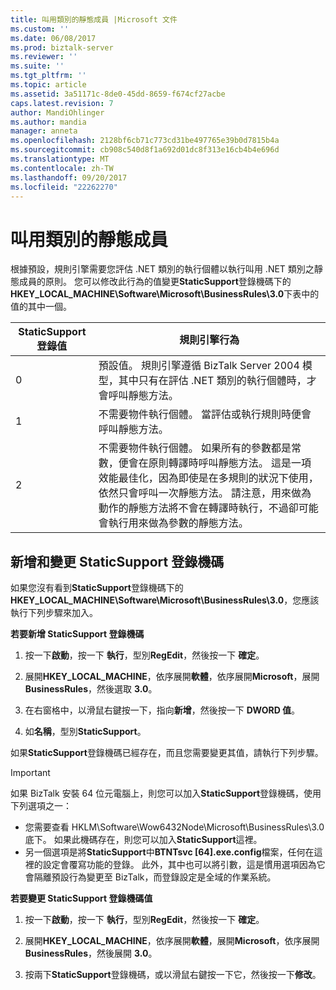 ```yaml
---
title: 叫用類別的靜態成員 |Microsoft 文件
ms.custom: ''
ms.date: 06/08/2017
ms.prod: biztalk-server
ms.reviewer: ''
ms.suite: ''
ms.tgt_pltfrm: ''
ms.topic: article
ms.assetid: 3a51171c-8de0-45dd-8659-f674cf27acbe
caps.latest.revision: 7
author: MandiOhlinger
ms.author: mandia
manager: anneta
ms.openlocfilehash: 2128bf6cb71c773cd31be497765e39b0d7815b4a
ms.sourcegitcommit: cb908c540d8f1a692d01dc8f313e16cb4b4e696d
ms.translationtype: MT
ms.contentlocale: zh-TW
ms.lasthandoff: 09/20/2017
ms.locfileid: "22262270"
---
```

# <a name="invoking-static-members-of-a-class"></a>叫用類別的靜態成員
根據預設，規則引擎需要您評估 .NET 類別的執行個體以執行叫用 .NET 類別之靜態成員的原則。 您可以修改此行為的值變更**StaticSupport**登錄機碼下的**HKEY_LOCAL_MACHINE\Software\Microsoft\BusinessRules\3.0**下表中的值的其中一個。  
  
|StaticSupport 登錄值|規則引擎行為|  
|----------------------------------|--------------------------|  
|0|預設值。 規則引擎遵循 BizTalk Server 2004 模型，其中只有在評估 .NET 類別的執行個體時，才會呼叫靜態方法。|  
|1|不需要物件執行個體。 當評估或執行規則時便會呼叫靜態方法。|  
|2|不需要物件執行個體。 如果所有的參數都是常數，便會在原則轉譯時呼叫靜態方法。 這是一項效能最佳化，因為即使是在多規則的狀況下使用，依然只會呼叫一次靜態方法。 請注意，用來做為動作的靜態方法將不會在轉譯時執行，不過卻可能會執行用來做為參數的靜態方法。|  
  
## <a name="adding-and-changing-the-staticsupport-registry-key"></a>新增和變更 StaticSupport 登錄機碼  
 如果您沒有看到**StaticSupport**登錄機碼下的**HKEY_LOCAL_MACHINE\Software\Microsoft\BusinessRules\3.0**，您應該執行下列步驟來加入。  
  
 **若要新增 StaticSupport 登錄機碼**  
  
1.  按一下**啟動**，按一下 **執行**，型別**RegEdit**，然後按一下 **確定**。  
  
2.  展開**HKEY_LOCAL_MACHINE**，依序展開**軟體**，依序展開**Microsoft**，展開**BusinessRules**，然後選取  **3.0**。  
  
3.  在右窗格中，以滑鼠右鍵按一下，指向**新增**，然後按一下  **DWORD 值**。  
  
4.  如**名稱**，型別**StaticSupport**。  
  
 如果**StaticSupport**登錄機碼已經存在，而且您需要變更其值，請執行下列步驟。  
  
> [!IMPORTANT]
>  如果 BizTalk 安裝 64 位元電腦上，則您可以加入**StaticSupport**登錄機碼，使用下列選項之一：  
>   
>  -   您需要查看 HKLM\Software\Wow6432Node\Microsoft\BusinessRules\3.0 底下。 如果此機碼存在，則您可以加入**StaticSupport**這裡。  
> -   另一個選項是將**StaticSupport**中**BTNTsvc [64].exe.config**檔案，任何在這裡的設定會覆寫功能的登錄。  此外，其中也可以將引數，這是慣用選項因為它會隔離預設行為變更至 BizTalk，而登錄設定是全域的作業系統。  
  
 **若要變更 StaticSupport 登錄機碼值**  
  
1.  按一下**啟動**，按一下 **執行**，型別**RegEdit**，然後按一下 **確定**。  
  
2.  展開**HKEY_LOCAL_MACHINE**，依序展開**軟體**，展開**Microsoft**，依序展開**BusinessRules**，然後展開  **3.0**。  
  
3.  按兩下**StaticSupport**登錄機碼，或以滑鼠右鍵按一下它，然後按一下**修改**。